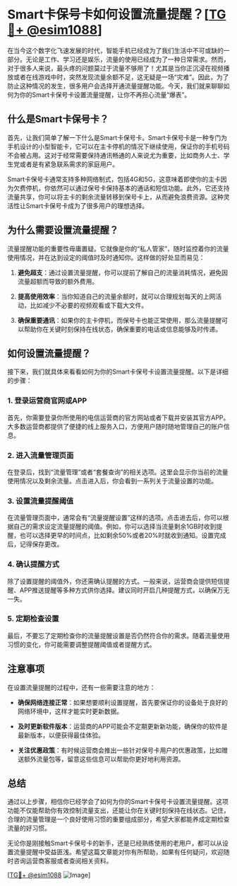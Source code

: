 # Smart卡保号卡如何设置流量提醒？[[TG💪+ @esim1088](https://t.me/s/esim1088)]

在当今这个数字化飞速发展的时代，智能手机已经成为了我们生活中不可或缺的一部分。无论是工作、学习还是娱乐，流量的使用已经成为了一种日常需求。然而，对于很多人来说，最头疼的问题莫过于流量不够用了！尤其是当你正沉浸在视频播放或者在线游戏中时，突然发现流量余额不足，这无疑是一场“灾难”。因此，为了防止这种情况的发生，很多用户会选择开通流量提醒功能。今天，我们就来聊聊如何为你的Smart卡保号卡设置流量提醒，让你不再担心流量“爆表”。

## 什么是Smart卡保号卡？

首先，让我们简单了解一下什么是Smart卡保号卡。Smart卡保号卡是一种专门为手机设计的小型智能卡，它可以在主卡停机的情况下继续使用，保证你的手机号码不会被占用。这对于经常需要保持通讯畅通的人来说尤为重要，比如商务人士、学生党或者是有紧急联系需求的家庭用户。

Smart卡保号卡通常支持多种网络制式，包括4G和5G，这意味着即使你的主卡因为欠费停机，你依然可以通过保号卡保持基本的通话和短信功能。此外，它还支持流量共享，你可以将主卡的剩余流量转移到保号卡上，从而避免浪费资源。这种灵活性让Smart卡保号卡成为了很多用户的理想选择。

## 为什么需要设置流量提醒？

流量提醒功能的重要性毋庸置疑。它就像是你的“私人管家”，随时监控着你的流量使用情况，并在达到设定的阈值时及时通知你。这样做的好处显而易见：

1. **避免超支**：通过设置流量提醒，你可以提前了解自己的流量消耗情况，避免因流量超额而导致的额外费用。
   
2. **提高使用效率**：当你知道自己的流量余额时，就可以合理规划每天的上网活动，比如减少不必要的视频观看或下载大文件。

3. **确保重要通讯**：如果你的主卡停机，而保号卡也能正常使用，那么流量提醒可以帮助你在关键时刻保持在线状态，确保重要的电话或信息能够及时传递。

## 如何设置流量提醒？

接下来，我们就具体来看看如何为你的Smart卡保号卡设置流量提醒。以下是详细的步骤：

### 1. 登录运营商官网或APP

首先，你需要登录你所使用的电信运营商的官方网站或者下载并安装其官方APP。大多数运营商都提供了便捷的线上服务入口，方便用户随时随地管理自己的账户信息。

### 2. 进入流量管理页面

在登录后，找到“流量管理”或者“套餐查询”的相关选项。这里会显示你当前的流量使用情况以及剩余流量。点击进入后，你会看到一系列关于流量设置的功能。

### 3. 设置流量提醒阈值

在流量管理页面中，通常会有“流量提醒设置”这样的选项。点击进去后，你可以根据自己的需求设定流量提醒的阈值。例如，你可以选择当流量剩余1GB时收到提醒，也可以选择更早的时间点，比如剩余50%或者20%时就收到通知。设置完成后，记得保存更改。

### 4. 确认提醒方式

除了设置提醒的阈值外，你还需确认提醒的方式。一般来说，运营商会提供短信提醒、APP推送提醒等多种方式供你选择。建议同时开启几种提醒方式，以确保万无一失。

### 5. 定期检查设置

最后，不要忘了定期检查你的流量提醒设置是否仍然符合你的需求。随着流量使用习惯的变化，你可能需要调整提醒阈值或者提醒方式。

## 注意事项

在设置流量提醒的过程中，还有一些需要注意的地方：

- **确保网络连接正常**：如果想要顺利设置提醒，首先要保证你的设备处于良好的网络环境中，这样才能实时更新数据。
  
- **及时更新软件版本**：运营商的APP可能会不定期更新新功能，确保你的软件是最新版本，以便获得最佳体验。

- **关注优惠政策**：有时候运营商会推出一些针对保号卡用户的优惠政策，比如赠送额外流量包等，留意这些信息可以帮助你更好地利用资源。

## 总结

通过以上步骤，相信你已经学会了如何为你的Smart卡保号卡设置流量提醒。这项功能不仅能帮助你有效控制流量支出，还能让你在关键时刻保持在线状态。记住，合理的流量管理是一个良好使用习惯的重要组成部分，希望大家都能养成定期检查流量的好习惯。

无论你是刚接触Smart卡保号卡的新手，还是已经熟练使用的老用户，都可以从设置流量提醒中受益匪浅。希望这篇文章能对你有所帮助，如果有任何疑问，欢迎随时咨询运营商客服或者查阅相关资料。

[[TG💪+ @esim1088](https://t.me/s/esim1088) ![Image](https://i.postimg.cc/4NQfJmqS/Snipaste-2025-05-13-00-14-12.png)]